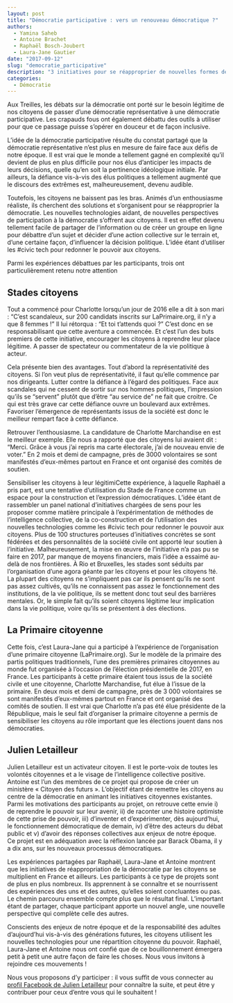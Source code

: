 ```yaml
---
layout: post
title: "Démocratie participative : vers un renouveau démocratique ?"
authors: 
  - Yamina Saheb
  - Antoine Brachet
  - Raphaël Bosch-Joubert 
  - Laura-Jane Gautier
date: "2017-09-12"
slug: "democratie_participative"
description: "3 initiatives pour se réapproprier de nouvelles formes de pouvoir."
categories:
  - Démocratie
---
```


Aux Treilles, les débats sur la démocratie ont porté sur le besoin légitime de nos citoyens de passer d’une démocratie représentative à une démocratie participative. Les crapauds fous ont également débattu des outils à utiliser pour que ce passage puisse s’opérer en douceur et de façon inclusive.

L’idée de la démocratie participative résulte du constat partagé que la démocratie représentative n’est plus en mesure de faire face aux défis de notre époque. Il est vrai que le monde a tellement gagné en complexité qu’il devient de plus en plus difficile pour nos élus d’anticiper les impacts de leurs décisions, quelle qu’en soit la pertinence idéologique initiale. Par ailleurs, la défiance vis-à-vis des élus politiques a tellement augmenté que le discours des extrêmes est, malheureusement, devenu audible.

Toutefois, les citoyens ne baissent pas les bras. Animés d’un enthousiasme réaliste, ils cherchent des solutions et s’organisent pour se réapproprier la démocratie. Les nouvelles technologies aidant, de nouvelles perspectives de participation à la démocratie s’offrent aux citoyens. Il est en effet devenu tellement facile de partager de l’information ou de créer un groupe en ligne pour débattre d’un sujet et décider d’une action collective sur le terrain et, d’une certaine façon, d’influencer la décision politique. L’idée étant d’utiliser les #civic tech pour redonner le pouvoir aux citoyens.

Parmi les expériences débattues par les participants, trois ont particulièrement retenu notre attention

## Stades citoyens

Tout a commencé pour Charlotte lorsqu’un jour de 2016 elle a dit à son mari : “C’est scandaleux, sur 200 candidats inscrits sur LaPrimaire.org, il n’y a que 8 femmes !” Il lui rétorqua : “Et toi t’attends quoi ?” C’est donc en se responsabilisant que cette aventure a commencée. Et c’est l’un des buts premiers de cette initiative, encourager les citoyens à reprendre leur place légitime. A passer de spectateur ou commentateur de la vie politique à acteur.

Cela présente bien des avantages. Tout d’abord la représentativité des citoyens. Si l’on veut plus de représentativité, il faut qu’elle commence par nos dirigeants. Lutter contre la défiance à l’égard des politiques. Face aux scandales qui ne cessent de sortir sur nos hommes politiques, l’impression qu’ils se “servent” plutôt que d’être “au service de” ne fait que croitre. Ce qui est très grave car cette défiance ouvre un boulevard aux extrêmes. Favoriser l’émergence de représentants issus de la société est donc le meilleur rempart face à cette défiance.

Retrouver l’enthousiasme. La candidature de Charlotte Marchandise en est le meilleur exemple. Elle nous a rapporté que des citoyens lui avaient dit : “Merci. Grâce à vous j’ai repris ma carte électorale, j’ai de nouveau envie de voter.” En 2 mois et demi de campagne, près de 3000 volontaires se sont manifestés d’eux-mêmes partout en France et ont organisé des comités de soutien.

Sensibiliser les citoyens à leur légitimiCette expérience, à laquelle Raphaël a pris part, est une tentative d’utilisation du Stade de France comme un espace pour la construction et l’expression démocratiques. L’idée étant de rassembler un panel national d’initiatives chargées de sens pour les proposer comme matière principale à l’expérimentation de méthodes de l’intelligence collective, de la co-construction et de l’utilisation des nouvelles technologies comme les #civic tech pour redonner le pouvoir aux citoyens. Plus de 100 structures porteuses d’initiatives concrètes se sont fédérées et des personnalités de la société civile ont apporté leur soutien à l’initiative. Malheureusement, la mise en œuvre de l’initiative n’a pas pu se faire en 2017, par manque de moyens financiers, mais l’idée a essaimé au-delà de nos frontières. À Rio et Bruxelles, les stades sont séduits par l’organisation d’une agora géante par les citoyens et pour les citoyens !té. La plupart des citoyens ne s’impliquent pas car ils pensent qu’ils ne sont pas assez cultivés, qu’ils ne connaissent pas assez le fonctionnement des institutions, de la vie politique, ils se mettent donc tout seul des barrières mentales. Or, le simple fait qu’ils soient citoyens légitime leur implication dans la vie politique, voire qu’ils se présentent à des élections.

## La Primaire citoyenne

Cette fois, c’est Laura-Jane qui a participé à l’expérience de l’organisation d’une primaire citoyenne (LaPrimaire.org). Sur le modèle de la primaire des partis politiques traditionnels, l’une des premières primaires citoyennes au monde fut organisée à l’occasion de l’élection présidentielle de 2017, en France. Les participants à cette primaire étaient tous issus de la société civile et une citoyenne, Charlotte Marchandise, fut élue à l’issue de la primaire. En deux mois et demi de campagne, près de 3 000 volontaires se sont manifestés d’eux-mêmes partout en France et ont organisé des comités de soutien. Il est vrai que Charlotte n’a pas été élue présidente de la République, mais le seul fait d’organiser la primaire citoyenne a permis de sensibiliser les citoyens au rôle important que les élections jouent dans nos démocraties.

## Julien Letailleur

Julien Letailleur est un activateur citoyen. Il est le porte-voix de toutes les volontés citoyennes et a le visage de l’intelligence collective positive. Antoine est l’un des membres de ce projet qui propose de créer un ministère « Citoyen des futurs ». L’objectif étant de remettre les citoyens au centre de la démocratie en animant les initiatives citoyennes existantes. Parmi les motivations des participants au projet, on retrouve cette envie i) de reprendre le pouvoir sur leur avenir, ii) de raconter une histoire optimiste de cette prise de pouvoir, iii) d’inventer et d’expérimenter, dès aujourd’hui, le fonctionnement démocratique de demain, iv) d’être des acteurs du débat public et v) d’avoir des réponses collectives aux enjeux de notre époque. Ce projet est en adéquation avec la réflexion lancée par Barack Obama, il y a dix ans, sur les nouveaux processus démocratiques.

Les expériences partagées par Raphaël, Laura-Jane et Antoine montrent que les initiatives de réappropriation de la démocratie par les citoyens se multiplient en France et ailleurs. Les participants à ce type de projets sont de plus en plus nombreux. Ils apprennent à se connaître et se nourrissent des expériences des uns et des autres, qu’elles soient concluantes ou pas. Le chemin parcouru ensemble compte plus que le résultat final. L’important étant de partager, chaque participant apporte un nouvel angle, une nouvelle perspective qui complète celle des autres.

Conscients des enjeux de notre époque et de la responsabilité des adultes d’aujourd’hui vis-à-vis des générations futures, les citoyens utilisent les nouvelles technologies pour une répartition citoyenne du pouvoir. Raphaël, Laura-Jane et Antoine nous ont confié que de ce bouillonnement émergera petit à petit une autre façon de faire les choses.
Nous vous invitons à rejoindre ces mouvements !

Nous vous proposons d’y participer : il vous suffit de vous connecter au [profil Facebook de Julien Letailleur][1] pour connaître la suite, et peut être y contribuer pour ceux d’entre vous qui le souhaitent !

[1]: https://www.facebook.com/profile.php?id=100011421813904

